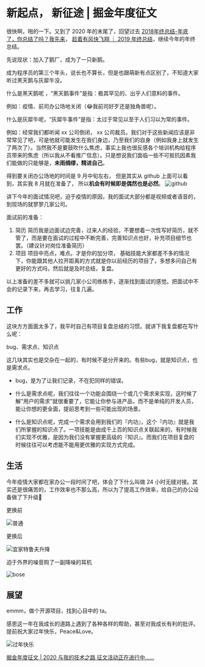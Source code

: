 # 新起点， 新征途 | 掘金年度征文

  很快啊，啪的一下。又到了 2020 年的末尾了，回望过去 [2018年终总结-年底了，你总结了吗？我先来](https://juejin.im/post/5c1893365188256973243c3c)， [趁着有风快飞翔 ｜ 2019 年终总结](https://juejin.cn/post/6844904039293911053)，继续今年的年终总结。

  先说现状：加入了鹅厂，成为了一只新鹅。

  成为程序员的第三个年头，说长也不算长，但是也跟萌新有点区别了，不知道大家听过黑天鹅与灰犀牛没。

  什么是黑天鹅呢 ，“黑天鹅事件”是指：极其罕见的、出乎人们意料的事件。
  
  例如：疫情、前司办公场地关闭（😂我前司好歹还是独角兽呢）。

  什么是灰犀牛呢，“灰犀牛事件”是指：太过于常见以至于人们习以为常的事件。
  
  例如：经常我们都听闻 xx 公司倒闭， xx 公司裁员。我们对于这些新闻应该是非常常见了吧，可是他就可能发生在我们身边，乃至我们的自身（例如我身上就发生了两次了）。当然我不是要鼓吹什么焦虑，事实上我也很反感各个培训机构给程序员带来的焦虑（所以我从不看推广信息）。只是想说我们面临一些不可抵抗因素我们能做的只能够是，**未雨绸缪，精进自己**。  

  得到要关闭办公场地的时间是 9 月中旬左右， 但是其实从 github 上面可以看到，其实我 8 月就在准备了， 所以**机会有时候即是偶然也是必然**。
  ![github](https://tva1.sinaimg.cn/large/0081Kckwgy1gldysyy770j31fi0ceaac.jpg)

  讲下今年的面试情况吧，迫于疫情的原因，我的面试大部分都是视频或者语音的，到现场的就寥寥几家公司。
  
  面试前的准备：
  1. 简历 
  简历我是边面试边完善，过来人的经验，不要想着一次性写好简历，就不管了，而是要在面试的过程中不断完善，完善知识点也好，补充项目细节也罢。（建议针对岗位准备简历）
  2. 项目
    项目中亮点，难点。才是你的加分项， 基础技能大家都差不多的情况下，你能跟其他人拉开距离的方式就是你以前经历的项目了，多想多问自己有更好的方式吗，然后就是及时总结，复盘。

以上准备的差不多就可以挑几家小公司练练手，逐渐找到面试的感觉。把面试中不会的记录下来，再去学习，往复几遍。


## 工作

  这块方方面面太多了，我平时自己有项目复盘总结的习惯。就讲下我复盘都在写什么呢：
  
  bug、需求点、知识点

  这几块其实也是交杂在一起的，有时候不是分开来的。有些bug，就是知识点，也是需求点。
  
  * bug，是为了让我们记录，不在犯同样的错误。

  * 什么是需求点呢，我们往往一个功能会围绕一个或几个需求来实现，这时候了解"用户的需求"就很重要了，它能让你参与进产品，而不是单纯的开发人员，能让你想的更全面，提前思考到一些可能出现的场景。

  * 什么是知识点呢，完成一个需求会用到我们的『内功』，这个『内功』就是我们所掌握的知识点了。一项技能是由成千上百的知识点关联起来的，有时候我们实现不优雅，是因为我们没有掌握更高级的『知识』。而我们在项目复盘的时候往往可以考虑能不能用更优雅的实现方式完成。

## 生活

  今年疫情大家都在家办公一段时间了吧，体会了下什么叫做 24 小时无缝对接。其实还是很痛苦的，工作效率也不那么高，所以为了提高工作效率，给自己的办公设备做了下升级🐶
  
  更换前

  ![普通](https://tva1.sinaimg.cn/large/0081Kckwgy1gle0b5wdopj30u00u0q4t.jpg)

  更换后

  ![宜家特鲁夫升降](https://tva1.sinaimg.cn/large/0081Kckwgy1glm80uq0o1j31400u0qal.jpg)
  
  迫于外界的噪音购了一副降噪的耳机

  ![bose](https://tva1.sinaimg.cn/large/0081Kckwgy1glm86o8l8zj30u016qhdw.jpg)


## 展望

  emmm，做个开源项目，找到心目中的 ta。


  感恩这一年在我成长的道路上遇到了各种各样的帮助，甚至对我成长有利的批评。提前祝大家过年快乐，Peace&Love。


![过年快乐](https://tva1.sinaimg.cn/large/0081Kckwgy1gldzhklbh3j30go0goaam.jpg)


 [掘金年度征文 | 2020 与我的技术之路 征文活动正在进行中......](https://juejin.cn/post/6901125532729999374)
